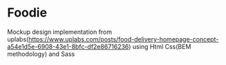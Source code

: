# Foodie
Mockup design implementation from uplabs(https://www.uplabs.com/posts/food-delivery-homepage-concept-a54e1d5e-6908-43e1-8bfc-df2e86716236) using Html Css(BEM methodology) and Sass
